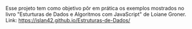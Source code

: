 Esse projeto tem como objetivo pôr em prática os exemplos mostrados no livro "Esturturas de Dados e Algoritmos com JavaScript" de Loiane Groner.
Link: https://islan42.github.io/Estruturas-de-Dados/

